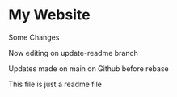# My Website

Some Changes


Now editing on update-readme branch

Updates made on main on Github before rebase

This file is just a readme file
